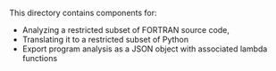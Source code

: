 This directory contains components for:

- Analyzing a restricted subset of FORTRAN source code,
- Translating it to a restricted subset of Python
- Export program analysis as a JSON object with associated lambda functions

